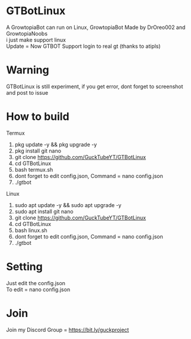 # GTBotLinux
A GrowtopiaBot can run on Linux, GrowtopiaBot Made by DrOreo002 and GrowtopiaNoobs<br />
i just make support linux<br />
Update = Now GTBOT Support login to real gt (thanks to atipls)
# Warning
GTBotLinux is still experiment, if you get error, dont forget to screenshot and post to issue<br />
# How to build
<!---
If you use Termux, please use termux.sh<br />
To run = bash termux.sh<br />
If you use Linux, please use linux.sh<br />
To run = bash linux.sh<br />
If you already install dependencies (build-essential)<br />
To compile the source code = bash build.sh-->
Termux<br />
1. pkg update -y && pkg upgrade -y
2. pkg install git nano
3. git clone https://github.com/GuckTubeYT/GTBotLinux
4. cd GTBotLinux
5. bash termux.sh
6. dont forget to edit config.json, Command = nano config.json
7. ./gtbot

Linux<br />
1. sudo apt update -y && sudo apt upgrade -y
2. sudo apt install git nano
3. git clone https://github.com/GuckTubeYT/GTBotLinux
4. cd GTBotLinux
5. bash linux.sh
6. dont forget to edit config.json, Command = nano config.json
7. ./gtbot
# Setting
Just edit the config.json<br />
To edit = nano config.json
# Join
Join my Discord Group = https://bit.ly/guckproject
